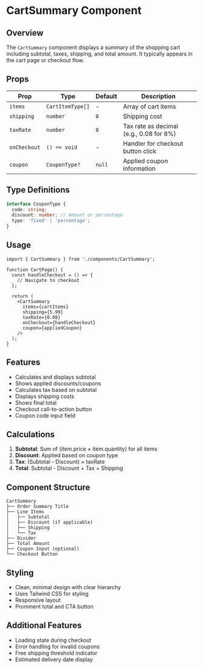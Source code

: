 # CartSummary Component

## Overview

The `CartSummary` component displays a summary of the shopping cart including subtotal, taxes, shipping, and total amount. It typically appears in the cart page or checkout flow.

## Props

| Prop | Type | Default | Description |
|------|------|---------|-------------|
| `items` | `CartItemType[]` | - | Array of cart items |
| `shipping` | `number` | `0` | Shipping cost |
| `taxRate` | `number` | `0` | Tax rate as decimal (e.g., 0.08 for 8%) |
| `onCheckout` | `() => void` | - | Handler for checkout button click |
| `coupon` | `CouponType?` | `null` | Applied coupon information |

## Type Definitions

```typescript
interface CouponType {
  code: string;
  discount: number; // Amount or percentage
  type: 'fixed' | 'percentage';
}
```

## Usage

```tsx
import { CartSummary } from './components/CartSummary';

function CartPage() {
  const handleCheckout = () => {
    // Navigate to checkout
  };

  return (
    <CartSummary
      items={cartItems}
      shipping={5.99}
      taxRate={0.08}
      onCheckout={handleCheckout}
      coupon={appliedCoupon}
    />
  );
}
```

## Features

- Calculates and displays subtotal
- Shows applied discounts/coupons
- Calculates tax based on subtotal
- Displays shipping costs
- Shows final total
- Checkout call-to-action button
- Coupon code input field

## Calculations

1. **Subtotal**: Sum of (item.price × item.quantity) for all items
2. **Discount**: Applied based on coupon type
3. **Tax**: (Subtotal - Discount) × taxRate
4. **Total**: Subtotal - Discount + Tax + Shipping

## Component Structure

```
CartSummary
├── Order Summary Title
├── Line Items
│   ├── Subtotal
│   ├── Discount (if applicable)
│   ├── Shipping
│   └── Tax
├── Divider
├── Total Amount
├── Coupon Input (optional)
└── Checkout Button
```

## Styling

- Clean, minimal design with clear hierarchy
- Uses Tailwind CSS for styling
- Responsive layout
- Prominent total and CTA button

## Additional Features

- Loading state during checkout
- Error handling for invalid coupons
- Free shipping threshold indicator
- Estimated delivery date display